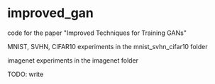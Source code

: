 # improved_gan
code for the paper "Improved Techniques for Training GANs"

MNIST, SVHN, CIFAR10 experiments in the mnist_svhn_cifar10 folder

imagenet experiments in the imagenet folder

TODO: write
